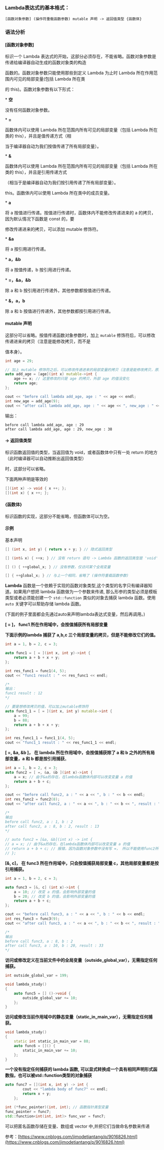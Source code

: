 ### Lambda表达式的基本格式：

```
[函数对象参数] (操作符重载函数参数) mutable 声明 -> 返回值类型 {函数体}
```

### 语法分析

#### [函数对象参数]

标识一个 Lambda 表达式的开始，这部分必须存在，不能省略。函数对象参数是传递给编译器自动生成的函数对象类的构造

函数的。函数对象参数只能使用那些到定义 Lambda 为止时 Lambda 所在作用范围内可见的局部变量(包括 Lambda 所在类

的 this)。函数对象参数有以下形式：

\* **空**

没有任何函数对象参数。

\* **=**

函数体内可以使用 Lambda 所在范围内所有可见的局部变量（包括 Lambda 所在类的 this），并且是值传递方式（相

当于编译器自动为我们按值传递了所有局部变量）。

\* **&**

函数体内可以使用 Lambda 所在范围内所有可见的局部变量（包括 Lambda 所在类的 this），并且是引用传递方式

（相当于是编译器自动为我们按引用传递了所有局部变量）。

this。函数体内可以使用 Lambda 所在类中的成员变量。

\* **a**

将 a 按值进行传递。按值进行传递时，函数体内不能修改传递进来的 a 的拷贝，因为默认情况下函数是 const 的，要

修改传递进来的拷贝，可以添加 mutable 修饰符。

\* **&a**

将 a 按引用进行传递。

\* **a，&b**

将 a 按值传递，b 按引用进行传递。

\* **=，&a，&b**

除 a 和 b 按引用进行传递外，其他参数都按值进行传递。

\* **&，a，b**

除 a 和 b 按值进行传递外，其他参数都按引用进行传递。



#### mutable 声明

这部分可以省略。按值传递函数对象参数时，加上 `mutable` 修饰符后，可以修改传递进来的拷贝（注意是能修改拷贝，而不是

值本身）。

```c++
int age = 29;

// 加上 mutable 修饰符之后，可以修改传递进来的局部变量的拷贝（注意是能修改拷贝，原局部变量的值不变）
auto add_age = [age](int x) mutable->int {
    age += x; // 这里修改的只是 age 的拷贝，外部 age 的值没变化
    return age;
};

cout << "before call lambda add_age, age : " << age << endl;
int new_age = add_age(9);
cout << "after call lambda add_age, age : " << age << ", new_age : " << new_age << endl;

```

输出：

```shell
before call lambda add_age, age : 29
after call lambda add_age, age : 29, new_age : 38
```



#### -> 返回值类型

标识函数返回值的类型，当返回值为 void，或者函数体中只有一处 return 的地方（此时编译器可以自动推断出返回值类型）

时，这部分可以省略。

下面两种声明是等效的

```c++
[](int x) -> void { x ++; };
[](int x) { x ++; };	
```

#### {函数体}

标识函数的实现，这部分不能省略，但函数体可以为空。

#### 示例

基本声明

```c++
[] (int x, int y) { return x + y; } // 隐式返回类型

[] (int& x) { ++x; } // 没有 return 语句 -> Lambda 函数的返回类型是 'void'

[] () { ++global_x; } // 没有参数，仅访问某个全局变量

[] { ++global_x; } // 与上一个相同，省略了 (操作符重载函数参数)
```

**Lambda** 函数是一个依赖于实现的函数对象类型,这个类型的名字只有编译器知道。如果用户想把 lambda 函数做为一个参数来传递, 那么形参的类型必须是模板类型或者必须能创建一个 `std::function` 类似的对象去捕获 lambda 函数。使用 `auto` 关键字可以帮助存储 lambda 函数。

(下面的例子里面都会先通过auto来声明lambda表达式变量，然后再调用。)

**[ = ]， func1 所在作用域中，会按值捕获所有局部变量**

**下面示例的lambda 捕获了 a,b,c 三个局部变量的拷贝，但是不能修改它们的值。**

```c++
int a = 1, b = 2, c = 3;

auto func1 = [ = ](int x, int y)->int {
    return a + b + x + y;
};

int res_func1 = func1(4, 5);
cout << "func1 result : " << res_func1 << endl;

/*
输出：
func1 result : 12
*/

// 要是想修改拷贝的值，可以加上mutable修饰符
auto func1_1 = [ = ](int x, int y) mutable->int {
    a = 99;
    b = 88;
    return a + b + x + y;
};

int res_func1_1 = func1_1(4, 5);
cout << "func1_1 result : " << res_func1_1 << endl;

```

**[ =, &a, &b ]， 在 lambda 所在作用域中，会按值捕获除了 a 和 b 之外的所有局部变量，a 和 b 都是按引用捕获**。

```c++
int a = 1, b = 2, c = 3;
auto func2 = [ =, &a, &b ](int x)->int {
    a = x; // 由于&a的存在，在lambda函数体内部可以改变变量 a 的值
    return a + b + c;
};

cout << "before call func2, a : " << a << ", b : " << b << endl;
int res_func2 = func2(8);
cout << "after call func2, a : " << a << ", b : " << b << ", result : " << res_func2 << endl;

/*
输出
before call func2, a : 1, b : 2
after call func2, a : 8, b : 2, result : 13
*/

// auto func2 = [&a, &b](int x) -> int {
// a = x; // 由于&a的存在，在lambda函数体内部可以改变变量 a 的值
// return a + b + c; // 报错，因为函数对象参数中没有写 =， 所以不能使用func2所在作用域中的局部变量 c
// };

```

**[&, c]， 在 func3 所在作用域中，只会按值捕获局部变量 c，其他局部变量都是按引用捕获。**

```c++
int a = 1, b = 2, c = 3;

auto func3 = [&, c] (int x)->int {
    a = 10; // 改变 a 的值，会影响外部变量的值
    b = 20; // 改变 b 的值，会影响外部变量的值
    return a + b + c;
};

cout << "before call func3, a : " << a << ", b : " << b << endl;
int res_func3 = func3(9);
cout << "after call func3, a : " << a << ", b : " << b << ", result : " << res_func3 << endl;

/*
输出
before call func3, a : 8, b : 2
after call func3, a : 10, b : 20, result : 33
*/

```

**访问或修改定义在当前文件中的全局变量（outside_global_var），无需指定任何捕获。**

```c++
int outside_global_var = 199;

void lambda_study()
{
    auto func5 = [] ()->void {
        outside_global_var += 10;
    };
}
```

**访问或修改当前作用域中的静态变量（static_in_main_var），无需指定任何捕获。**

```c++
void lambda_study()
{
    static int static_in_main_var = 88;
    auto func6 = []() {
        static_in_main_var += 10;
    };
}
```

**一个没有指定任何捕获的 lambda 函数, 可以显式转换成一个具有相同声明形式函数指，也可以被std::function类型的对象捕获**

```c++
auto func7 = [](int x, int y) -> int {
        cout << "lambda body of func7" << endl;
        return x + y;
    };

int (*func_pointer)(int, int); // 函数指针类型变量
func_pointer = func7;
std::function<int(int, int)> func_var = func7;
```

可以把匿名函数存储在变量、数组或 vector 中,并把它们当做命名参数来传递



参考：[https://www.cnblogs.com/jimodetiantang/p/9016826.html](https://www.cnblogs.com/jimodetiantang/p/9016826.html)


